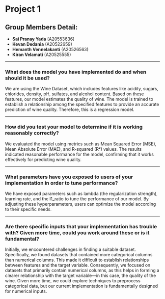 # **Project 1**

## **Group Members Detail:**

- **Sai Pranay Yada** (A20553636)
- **Kevan Dedania** (A20522659)
- **Hemanth Vennelakanti** (A20526563)
- **Kiran Velamati** (A20525555)

---

### **What does the model you have implemented do and when should it be used?**

We are using the Wine Dataset, which includes features like acidity, sugars, chlorides, density, pH, sulfates, and alcohol content. Based on these features, our model estimates the quality of wine. The model is trained to establish a relationship among the specified features to provide an accurate prediction of wine quality. Therefore, this is a regression model.

---

### **How did you test your model to determine if it is working reasonably correctly?**

We evaluated the model using metrics such as Mean Squared Error (MSE), Mean Absolute Error (MAE), and R-squared (R²) values. The results indicated reasonable performance for the model, confirming that it works effectively for predicting wine quality.

---

### **What parameters have you exposed to users of your implementation in order to tune performance?**

We have exposed parameters such as lambda (the regularization strength), learning rate, and the l1_ratio to tune the performance of our model. By adjusting these hyperparameters, users can optimize the model according to their specific needs.

---

### **Are there specific inputs that your implementation has trouble with? Given more time, could you work around these or is it fundamental?**

Initially, we encountered challenges in finding a suitable dataset. Specifically, we found datasets that contained more categorical columns than numerical columns. This made it difficult to establish relationships between features and the target variable. Consequently, we focused on datasets that primarily contain numerical columns, as this helps in forming a clearer relationship with the target variable—in this case, the quality of the wine. Given more time, we could explore techniques to preprocess categorical data, but our current implementation is fundamentally designed for numerical inputs.
